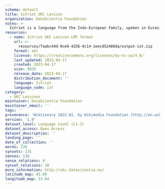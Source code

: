 ```yaml
---
schema: default
title: Istriot UKC Lexicon
organization: DataScientia Foundation
notes: >-
  Istriot is a language from the Indo-European family, spoken in Eurasia. The UKC Lexicon of Istriot is represented as a lexico-semantic network. It consists of words, word senses, synsets, as well as sense-level and synset-level relationships.
resources:
  - name: Istriot UKC Lexicon LMF format
    url: >-
      resources/faabc44d-9ce8-4256-9c14-1eecd52488da/output-ist.zip
    format: xml
    license: https://creativecommons.org/licenses/by-nc-sa/4.0/
    last_updated: 2023-04-17
    created: 2023-04-17
    size: 9939
    release_date: 2023-04-17
    distribution_document: ''
    language: Istriot
    language_code: ist
category:
  - UKC Lexicons
maintainer: DataScientia Foundation
maintainer_email: ''
tags: ''
provenance: 'Wiktionary 2022.01. by Wikimedia Foundation (http://en.wiktionary.org); CogNet 2.1 by Khuyagbaatar Batsuren, National University of Mongolia (http://cognet.ukc.disi.unitn.it); Princeton WordNet 2.1 by Princeton University (https://wordnet.princeton.edu)'
version: '1.0'
dataset_level: Language Level (L1-2)
dataset_access: Open Access
dataset_description: ''
landing_page: ''
date_of_collection: ''
words: 136
synsets: 131
senses: 136
sense_relations: 0
synset_relations: 10
more_information: http://ukc.datascientia.eu/
latitude_map: 45.09
longitude_map: 13.64
---
```

